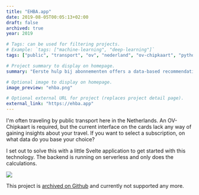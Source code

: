 ```yaml
---
title: "EHBA.app"
date: 2019-08-05T00:05:13+02:00
draft: false
archived: true 
year: 2019

# Tags: can be used for filtering projects.
# Example: `tags: ["machine-learning", "deep-learning"]`
tags: ["public", "transport", "ov", "nederland", "ov-chipkaart", "python", "chalice", "svelte", "aws"]

# Project summary to display on homepage.
summary: "Eerste hulp bij abonnementen offers a data-based recommendations train travel subscriptions."

# Optional image to display on homepage.
image_preview: "ehba.png"

# Optional external URL for project (replaces project detail page).
external_link: "https://ehba.app"
---
```


I'm often traveling by public transport here in the Netherlands. An OV-Chipkaart is required, but the current interface on the cards lack any way of gaining insights about your travel. If you want to select a subscription, on what data do you base your choice? 

I set out to solve this with a little Svelte application to get started with this technology. The backend is running on serverless and only does the calculations.

![](/img/ehba.png)

This project is [archived on Github](https://github.com/jplattel/ehba) and currently not supported any more.
